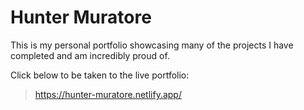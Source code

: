 # Hunter Muratore

This is my personal portfolio showcasing many of the projects I have completed and am incredibly proud of. 

Click below to be taken to the live portfolio:
><https://hunter-muratore.netlify.app/>
